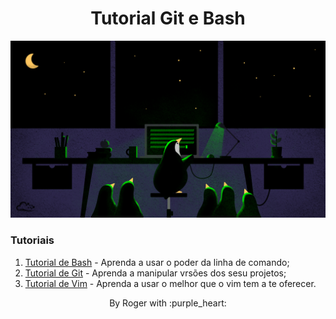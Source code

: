 <h1 align="center">Tutorial Git e Bash</h1>

<p align="center">
  <img src=".github/linux_terminal.png"/>
</p>

### Tutoriais

1. [Tutorial de Bash](bash/README.md) - Aprenda a usar o poder da linha de comando;
2. [Tutorial de Git](git/README.md) - Aprenda a manipular vrsões dos sesu projetos;
3. [Tutorial de Vim](vim/README.md) - Aprenda a usar o melhor que o vim tem a te oferecer.

<p align="center">
  By Roger with :purple_heart:
</p>